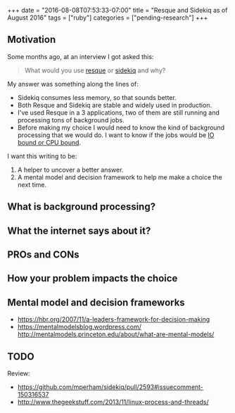 +++
date       = "2016-08-08T07:53:33-07:00"
title      = "Resque and Sidekiq as of August 2016"
tags       = ["ruby"]
categories = ["pending-research"]
+++

## Motivation
Some months ago, at an interview I got asked this:

> What would you use [resque](https://github.com/resque/resque) or [sidekiq](https://github.com/mperham/sidekiq) and why?

My answer was something along the lines of:

- Sidekiq consumes less memory, so that sounds better.
- Both Resque and Sidekiq are stable and widely used in production.
- I've used Resque in a 3 applications, two of them are still running and processing tons of background jobs.
- Before making my choice I would need to know the kind of background processing that we would do. I want to know if the jobs would be [IO bound or CPU bound](http://stackoverflow.com/questions/868568/what-do-the-terms-cpu-bound-and-i-o-bound-mean).

I want this writing to be:

1. A helper to uncover a better answer.
2. A mental model and decision framework to help me make a choice the next time.

## What is background processing?

## What the internet says about it?

## PROs and CONs

## How your problem impacts the choice

## Mental model and decision frameworks
- https://hbr.org/2007/11/a-leaders-framework-for-decision-making
- https://mentalmodelsblog.wordpress.com/
http://mentalmodels.princeton.edu/about/what-are-mental-models/

## TODO
Review:
- https://github.com/mperham/sidekiq/pull/2593#issuecomment-150316537
- http://www.thegeekstuff.com/2013/11/linux-process-and-threads/
